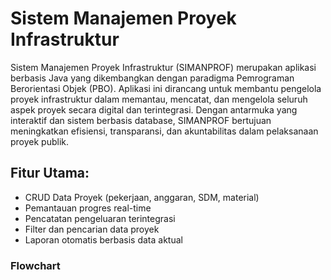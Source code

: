 # Sistem Manajemen Proyek Infrastruktur

Sistem Manajemen Proyek Infrastruktur (SIMANPROF) merupakan aplikasi berbasis Java yang dikembangkan dengan paradigma Pemrograman Berorientasi Objek (PBO). Aplikasi ini dirancang untuk membantu pengelola proyek infrastruktur dalam memantau, mencatat, dan mengelola seluruh aspek proyek secara digital dan terintegrasi. Dengan antarmuka yang interaktif dan sistem berbasis database, SIMANPROF bertujuan meningkatkan efisiensi, transparansi, dan akuntabilitas dalam pelaksanaan proyek publik.

## Fitur Utama:
- CRUD Data Proyek (pekerjaan, anggaran, SDM, material)
- Pemantauan progres real-time
- Pencatatan pengeluaran terintegrasi
- Filter dan pencarian data proyek
- Laporan otomatis berbasis data aktual

### Flowchart
